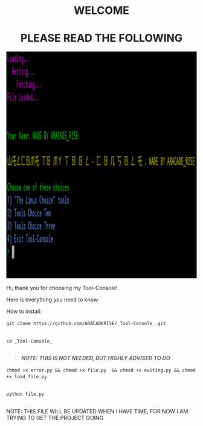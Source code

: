  **<h1 align="center">WELCOME</h1>  <h1 align="center">PLEASE READ THE FOLLOWING</h1>** 


<img src="https://github.com/ARACADERISE/_Tool-Console_/blob/master/Screenshot%202019-06-06%20at%2010.09.11%20AM.png" width="800" height="600">


Hi, thank you for choosing my Tool-Console!

Here is everything you need to know:

How to install:

``` git clone https://github.com/ARACADERISE/_Tool-Console_.git ```
## ##
 ```cd _Tool-Console_ ```
## ##
 > **_NOTE: THIS IS NOT NEEDED, BUT HIGHLY ADVISED TO DO_** 
 
 ``` chmod +x error.py && chmod +x file.py  && chmod +x exiting.py && chmod +x load_file.py ```
 ## ##
 ```python file.py ```
 ## ##

 NOTE: THIS FILE WILL BE UPDATED WHEN I HAVE TIME, FOR NOW I AM TRYING TO GET THE PROJECT GOING 
